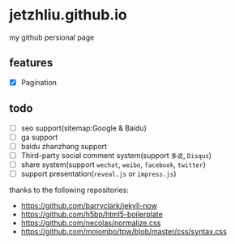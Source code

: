 # jetzhliu.github.io

my github persional page

## features

  - [x] Pagination

## todo

  - [ ] seo support(sitemap:Google & Baidu)
  - [ ] ga support
  - [ ] baidu zhanzhang support
  - [ ] Third-party social comment system(support `多说`, `Disqus`)
  - [ ] share system(support `wechat`, `weibo`, `facebook`, `twitter`)
  - [ ] support presentation(`reveal.js` or `impress.js`)

thanks to the following repositories:

* https://github.com/barryclark/jekyll-now
* https://github.com/h5bp/html5-boilerplate
* https://github.com/necolas/normalize.css
* https://github.com/mojombo/tpw/blob/master/css/syntax.css
